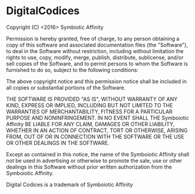 # DigitalCodices
Copyright (C) <2016> Symbiotic Affinity



 Permission is hereby granted, free of charge, to any person obtaining a copy of this software and associated documentation files (the "Software"), to deal in the Software without restriction, including without limitation the rights to use, copy, modify, merge, publish, distribute, sublicense, and/or sell copies of the Software, and to permit persons to whom the Software is furnished to do so, subject to the following conditions:

 The above copyright notice and this permission notice shall be included in all copies or substantial portions of the Software.

 THE SOFTWARE IS PROVIDED "AS IS", WITHOUT WARRANTY OF ANY KIND, EXPRESS OR IMPLIED, INCLUDING BUT NOT LIMITED TO THE WARRANTIES OF MERCHANTABILITY, FITNESS FOR A PARTICULAR PURPOSE AND NONINFRINGEMENT. IN NO EVENT SHALL THE Symboiotic Affinity BE LIABLE FOR ANY CLAIM, DAMAGES OR OTHER LIABILITY, WHETHER IN AN ACTION OF CONTRACT, TORT OR OTHERWISE, ARISING FROM, OUT OF OR IN CONNECTION WITH THE SOFTWARE OR THE USE OR OTHER DEALINGS IN THE SOFTWARE.

 Except as contained in this notice, the name of the Symboiotic Affinity shall not be used in advertising or otherwise to promote the sale, use or other dealings in this Software without prior written authorization from the Symboiotic Affinity.

 Digital Codices is a trademark of Symboiotic Affinity
